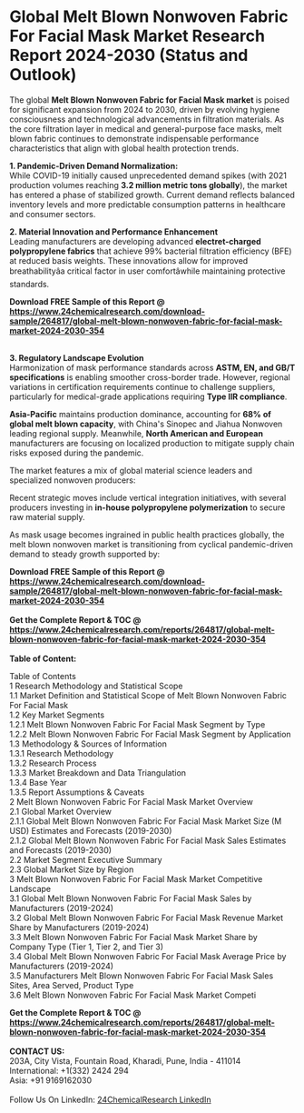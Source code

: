 <h1>Global Melt Blown Nonwoven Fabric For Facial Mask Market Research Report 2024-2030 (Status and Outlook)</h1><p>The global <strong>Melt Blown Nonwoven Fabric for Facial Mask market</strong> is poised for significant expansion from 2024 to 2030, driven by evolving hygiene consciousness and technological advancements in filtration materials. As the core filtration layer in medical and general-purpose face masks, melt blown fabric continues to demonstrate indispensable performance characteristics that align with global health protection trends.</p><p><strong>1. Pandemic-Driven Demand Normalization:</strong><br>
While COVID-19 initially caused unprecedented demand spikes (with 2021 production volumes reaching <strong>3.2 million metric tons globally</strong>), the market has entered a phase of stabilized growth. Current demand reflects balanced inventory levels and more predictable consumption patterns in healthcare and consumer sectors.</p><p><strong>2. Material Innovation and Performance Enhancement</strong><br>
Leading manufacturers are developing advanced <strong>electret-charged polypropylene fabrics</strong> that achieve 99% bacterial filtration efficiency (BFE) at reduced basis weights. These innovations allow for improved breathabilityâa critical factor in user comfortâwhile maintaining protective standards.</p><div><b>Download FREE Sample of this Report @ 
            <a href="https://www.24chemicalresearch.com/download-sample/264817/global-melt-blown-nonwoven-fabric-for-facial-mask-market-2024-2030-354">
            https://www.24chemicalresearch.com/download-sample/264817/global-melt-blown-nonwoven-fabric-for-facial-mask-market-2024-2030-354</a></b></div><br><p><strong>3. Regulatory Landscape Evolution</strong><br>
Harmonization of mask performance standards across <strong>ASTM, EN, and GB/T specifications</strong> is enabling smoother cross-border trade. However, regional variations in certification requirements continue to challenge suppliers, particularly for medical-grade applications requiring <strong>Type IIR compliance</strong>.</p><p><strong>Asia-Pacific</strong> maintains production dominance, accounting for <strong>68% of global melt blown capacity</strong>, with China's Sinopec and Jiahua Nonwoven leading regional supply. Meanwhile, <strong>North American and European</strong> manufacturers are focusing on localized production to mitigate supply chain risks exposed during the pandemic.</p><p>The market features a mix of global material science leaders and specialized nonwoven producers:</p><p>Recent strategic moves include vertical integration initiatives, with several producers investing in <strong>in-house polypropylene polymerization</strong> to secure raw material supply.</p><p>As mask usage becomes ingrained in public health practices globally, the melt blown nonwoven market is transitioning from cyclical pandemic-driven demand to steady growth supported by:</p><div><b>Download FREE Sample of this Report @ 
            <a href="https://www.24chemicalresearch.com/download-sample/264817/global-melt-blown-nonwoven-fabric-for-facial-mask-market-2024-2030-354">
            https://www.24chemicalresearch.com/download-sample/264817/global-melt-blown-nonwoven-fabric-for-facial-mask-market-2024-2030-354</a></b></div><br><div><b>Get the Complete Report & TOC @ 
            <a href="https://www.24chemicalresearch.com/reports/264817/global-melt-blown-nonwoven-fabric-for-facial-mask-market-2024-2030-354">
            https://www.24chemicalresearch.com/reports/264817/global-melt-blown-nonwoven-fabric-for-facial-mask-market-2024-2030-354</a></b></div><br>
            <b>Table of Content:</b><p>Table of Contents<br />
1 Research Methodology and Statistical Scope<br />
1.1 Market Definition and Statistical Scope of Melt Blown Nonwoven Fabric For Facial Mask<br />
1.2 Key Market Segments<br />
1.2.1 Melt Blown Nonwoven Fabric For Facial Mask Segment by Type<br />
1.2.2 Melt Blown Nonwoven Fabric For Facial Mask Segment by Application<br />
1.3 Methodology & Sources of Information<br />
1.3.1 Research Methodology<br />
1.3.2 Research Process<br />
1.3.3 Market Breakdown and Data Triangulation<br />
1.3.4 Base Year<br />
1.3.5 Report Assumptions & Caveats<br />
2 Melt Blown Nonwoven Fabric For Facial Mask Market Overview<br />
2.1 Global Market Overview<br />
2.1.1 Global Melt Blown Nonwoven Fabric For Facial Mask Market Size (M USD) Estimates and Forecasts (2019-2030)<br />
2.1.2 Global Melt Blown Nonwoven Fabric For Facial Mask Sales Estimates and Forecasts (2019-2030)<br />
2.2 Market Segment Executive Summary<br />
2.3 Global Market Size by Region<br />
3 Melt Blown Nonwoven Fabric For Facial Mask Market Competitive Landscape<br />
3.1 Global Melt Blown Nonwoven Fabric For Facial Mask Sales by Manufacturers (2019-2024)<br />
3.2 Global Melt Blown Nonwoven Fabric For Facial Mask Revenue Market Share by Manufacturers (2019-2024)<br />
3.3 Melt Blown Nonwoven Fabric For Facial Mask Market Share by Company Type (Tier 1, Tier 2, and Tier 3)<br />
3.4 Global Melt Blown Nonwoven Fabric For Facial Mask Average Price by Manufacturers (2019-2024)<br />
3.5 Manufacturers Melt Blown Nonwoven Fabric For Facial Mask Sales Sites, Area Served, Product Type<br />
3.6 Melt Blown Nonwoven Fabric For Facial Mask Market Competi</p><div><b>Get the Complete Report & TOC @ 
            <a href="https://www.24chemicalresearch.com/reports/264817/global-melt-blown-nonwoven-fabric-for-facial-mask-market-2024-2030-354">
            https://www.24chemicalresearch.com/reports/264817/global-melt-blown-nonwoven-fabric-for-facial-mask-market-2024-2030-354</a></b></div><br><b>CONTACT US:</b><br>
            203A, City Vista, Fountain Road, Kharadi, Pune, India - 411014<br>
            International: +1(332) 2424 294<br>
            Asia: +91 9169162030 <br><br>
            Follow Us On LinkedIn: <a href="https://www.linkedin.com/company/24chemicalresearch/">24ChemicalResearch LinkedIn</a>